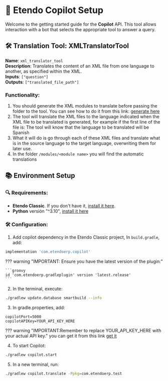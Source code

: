 # 🚀 Etendo Copilot Setup

Welcome to the getting started guide for the **Copilot** API. This tool allows interaction with a bot that selects the appropriate tool to answer a query.

## 🛠 Translation Tool: XMLTranslatorTool

**Name**: `xml_translator_tool`  
**Description**: Translates the content of an XML file from one language to another, as specified within the XML.  
**Inputs**: `["question"]`  
**Outputs**: `["translated_file_path"]`

### Functionality:
1. You should generate the XML modules to translate before passing the folder to the tool. You can see how to do it from this link:
   [generate here](/docs/developer-guide/etendo-classic/how-to-guides/how-to-create-and-update-translation-modules/)
2. The tool will translate the XML files to the language indicated when the XML file to be translated is generated, for example if the first line of the file is:
    <compiereTrl baseLanguage="en_US" language="es_ES" table="AD_ELEMENT" version="">
    The tool will know that the language to be translated will be Spanish
3. What it will do is go through each of these XML files and translate what is in the source language to the target language, overwriting them for later use.
4. In the folder ```/modules/<module name>``` you will find the automatic translations

## 📚 Environment Setup

### 🔍 Requirements:
- **Etendo Classic**. If you don't have it, [install it here](/docs/developer-guide/etendo-classic/getting-started/installation/install-etendo-development-environment/).
- **Python** versión "^3.10", [install it here](https://www.python.org/downloads/)

### 🛠 Configuration:

1. Add copilot dependency in the Etendo Classic project, In `build.gradle`, add:
```groovy
implementation 'com.etendoerp.copilot'
```

??? warning "IMPORTANT: Ensure you have the latest version of the plugin:"
    
    ```groovy
    id 'com.etendoerp.gradleplugin' version 'latest.release'
    ```

2. In the terminal, execute:
```bash
./gradlew update.database smartbuild --info
```

3. In gradle.properties, add:
```
copilotPort=5000
copilotAPIKey=YOUR_API_KEY_HERE
```
??? warning "IMPORTANT:Remember to replace YOUR_API_KEY_HERE with your actual API key."
    you can get it from this link [get it](https://platform.openai.com/account/api-keys)

4. To start Copilot:

```bash
./gradlew copilot.start
```

5. In a new terminal, run:

```bash
./gradlew copilot.translate -Ppkg=com.etendoerp.test
```

